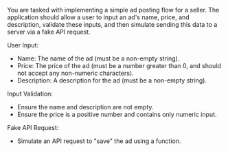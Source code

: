 You are tasked with implementing a simple ad posting flow for a seller.
The application should allow a user to input an ad's name, price, and description,
 validate these inputs, and then simulate sending this data to a server via a fake API request.

User Input:
   - Name: The name of the ad (must be a non-empty string).
   - Price: The price of the ad (must be a number greater than 0, and should not accept any non-numeric characters).
   - Description: A description for the ad (must be a non-empty string).

Input Validation:
   - Ensure the name and description are not empty.
   - Ensure the price is a positive number and contains only numeric input.

Fake API Request:
   - Simulate an API request to "save" the ad using a function.

